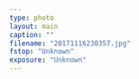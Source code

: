 ```yaml
---
type: photo
layout: main
caption: ""
filename: "20171116230357.jpg"
fstop: "Unknown"
exposure: "Unknown"
---
```

